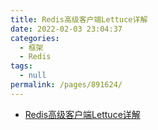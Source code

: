 ```yaml
---
title: Redis高级客户端Lettuce详解
date: 2022-02-03 23:04:37
categories: 
  - 框架
  - Redis
tags: 
  - null
permalink: /pages/891624/
---
```

- [Redis高级客户端Lettuce详解](https://www.cnblogs.com/throwable/p/11601538.html)

